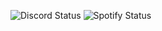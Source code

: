 <!--status-start-->
![Discord Status](https://img.shields.io/badge/Discord-dnd-red) ![Spotify Status](https://img.shields.io/badge/Listening%20to-GMFU%20%28w/%206arelyhuman%29%20by%20Odetari%20and%206arelyhuman-1db954)
<!--status-end-->
